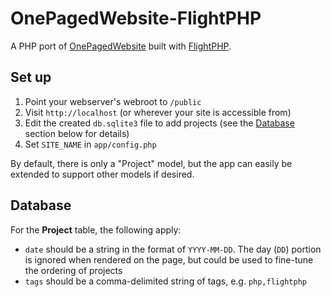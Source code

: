 OnePagedWebsite-FlightPHP
=========================

A PHP port of [OnePagedWebsite](https://github.com/ipavl/OnePagedWebsite-jinja) built with [FlightPHP](http://flightphp.com/).

Set up
------

1. Point your webserver's webroot to `/public`
2. Visit `http://localhost` (or wherever your site is accessible from)
3. Edit the created `db.sqlite3` file to add projects (see the [Database](#database) section below for details)
4. Set `SITE_NAME` in `app/config.php`

By default, there is only a "Project" model, but the app can easily be extended to support other models if desired.

Database
--------

For the **Project** table, the following apply:

* `date` should be a string in the format of `YYYY-MM-DD`. The day (`DD`) portion is ignored when rendered on the page, but could be used to fine-tune the ordering of projects
* `tags` should be a comma-delimited string of tags, e.g. `php,flightphp`
